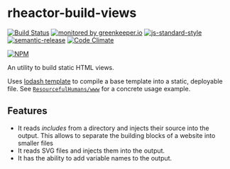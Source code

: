 # rheactor-build-views

[![Build Status](https://travis-ci.org/ResourcefulHumans/rheactor-build-views.svg?branch=master)](https://travis-ci.org/ResourcefulHumans/rheactor-build-views)
[![monitored by greenkeeper.io](https://img.shields.io/badge/greenkeeper.io-monitored-brightgreen.svg)](http://greenkeeper.io/) 
[![js-standard-style](https://img.shields.io/badge/code%20style-standard-brightgreen.svg)](http://standardjs.com/)
[![semantic-release](https://img.shields.io/badge/semver-semantic%20release-e10079.svg)](https://github.com/semantic-release/semantic-release)
[![Code Climate](https://codeclimate.com/github/ResourcefulHumans/rheactor-build-views/badges/gpa.svg)](https://codeclimate.com/github/ResourcefulHumans/rheactor-build-views)

[![NPM](https://nodei.co/npm/rheactor-build-views.png?downloads=true&downloadRank=true&stars=true)](https://nodei.co/npm/rheactor-build-views/)

An utility to build static HTML views.

Uses [lodash template](https://lodash.com/docs/4.17.2#template) to compile a base template into a static, deployable file. See [`ResourcefulHumans/www`](https://github.com/ResourcefulHumans/www/blob/master/Makefile) for a concrete usage example.

## Features

- It reads *includes* from a directory and injects their source into the output. This allows to separate the building blocks of a website into smaller files
- It reads SVG files and injects them into the output.
- It has the ability to add variable names to the output.
